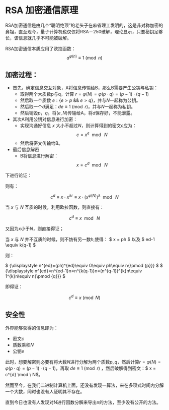 # RSA 加密通信原理

RSA加密通信是由几个“聪明绝顶”的老头子在麻省理工发明的，这是非对称加密的鼻祖，直至现今，量子计算机也仅仅将RSA－250破解，理论显示，只要秘钥足够长，该信息就几乎不可能被破解。

RSA加密通信本质应用了欧拉函数：
$$ a^{\varphi(n)} \equiv 1 {\pmod {n}} $$

## 加密过程：

- 首先，确定信息交互对象，A将信息传输给B，那么B需要产生公钥与私钥：
   - 取得两个大质数p与q，计算 $r = \varphi(N) = \varphi(p\cdot q) = (p-1)\cdot(q-1)$
   - 然后取一个质数 $e:\{e>p\ \&\& \ e>q\}$，并与$N$一起称为公钥。
   - 然后取一个$d$满足：$de \equiv 1 {\pmod {r}}$，并与$N$一起称为私钥。
   - 然后销毁$p$，$q$。将$(e,N)$传输给A，将$d$保存好，不能泄露。
- 其次A利用公钥对信息进行加密：
   - 实现沟通好信息 $x$ 大小不超过$N$，则计算得到的密文$c$应为：
$$ c = x^{e} \mod \ N$$
   - 然后将密文传输给B。
- 最后信息解密
   - B将信息进行解密：
$$ x = c^{d} \mod \ N$$

下进行论证：

则有：

$$c^{d} \equiv x \cdot x^{\lambda r} \equiv x \cdot \left(x^{\varphi(N)}\right)^\lambda \mod \ N $$

当 $x$ 与 $N$ 互质的时候，利用欧拉函数，则直接有：

$$ c^d \equiv x \mod \ N $$

又因为$x$小于$N$，则直接得证；

当 $x$ 与 $N$ 并不互质的时候，则不妨有另一数$h$,使得：
$ x = ph $ 以及 $ ed-1 \equiv k(q-1) $

则：

$ {\displaystyle n^{ed}=(ph)^{ed}\equiv 0\equiv ph\equiv n{\pmod {p}}} $
$ {\displaystyle n^{ed}=n^{ed-1}n=n^{k(q-1)}n=(n^{q-1})^{k}n\equiv 1^{k}n\equiv n{\pmod {q}}} $

即得证：

$$ c^d \equiv x \pmod N $$

## 安全性

外界能够获得的信息即为：

- 密文$c$
- 质数乘积$N$
- 公钥$e$

此时，想要解密则必要有将大数$N$进行分解为两个质数$p,q$，然后计算$r = \varphi(N) = \varphi(p\cdot q) = (p-1)\cdot(q-1)$，再取 $de \equiv 1 {\pmod {r}}$ ，然后破解得到密文：$ x = c^{d} \mod \ N$。

然而至今，在我们二进制计算机上面，还没有发现一算法，来在多项式时间内分解一个大数，同时也没有人证明其不存在。

直到今日也没有人发现对N进行因数分解来导出n的方法，至少没有公开的方法。
